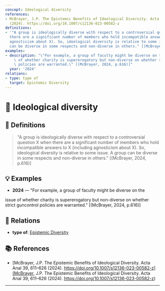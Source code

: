 ```yaml
---
concept: Ideological diversity
references:
- McBrayer, J.P. The Epistemic Benefits of Ideological Diversity. Acta Anal 39, 611–626
  (2024). https://doi.org/10.1007/s12136-023-00582-z
definitions:
- '"A group is ideologically diverse with respect to a controversial question X when
  there are a significant number of members who hold incompatible answers to X (including
  agnosticism about X). So, ideological diversity is relative to some issue. A group
  can be diverse in some respects and non-diverse in others." [(McBrayer, 2024, p.616)]'
examples:
- description: "\"For example, a group of faculty might be diverse on the\r\nissue\
    \ of whether charity is supererogatory but non-diverse on whether strict guncontrol\
    \ policies are warranted.\" [(McBrayer, 2024, p.616)]"
  year: '2024'
relations:
- type: type of
  target: Epistemic Diversity
---
```


# 🧠 Ideological diversity

## 📖 Definitions

> "A group is ideologically diverse with respect to a controversial question X when there are a significant number of members who hold incompatible answers to X (including agnosticism about X). So, ideological diversity is relative to some issue. A group can be diverse in some respects and non-diverse in others." [(McBrayer, 2024, p.616)]

## 💡 Examples

- **2024** — "For example, a group of faculty might be diverse on the
issue of whether charity is supererogatory but non-diverse on whether strict guncontrol policies are warranted." [(McBrayer, 2024, p.616)]

## 🔗 Relations

- **type of**: [Epistemic Diversity](./epistemic-diversity.md)

## 📚 References

- [McBrayer, J.P. The Epistemic Benefits of Ideological Diversity. Acta Anal 39, 611–626 (2024). https://doi.org/10.1007/s12136-023-00582-z](McBrayer, J.P. The Epistemic Benefits of Ideological Diversity. Acta Anal 39, 611–626 (2024). https://doi.org/10.1007/s12136-023-00582-z)


---

<script src="https://giscus.app/client.js"
        data-repo="natesheehan/conceptcartography"
        data-repo-id="R_kgDOPB5QiQ"
        data-category="General"
        data-category-id="DIC_kwDOPB5Qic4CsAxd"
        data-mapping="pathname"
        data-strict="0"
        data-reactions-enabled="1"
        data-emit-metadata="0"
        data-input-position="bottom"
        data-theme="catppuccin_mocha"
        data-lang="en"
        crossorigin="anonymous"
        async>
</script>
